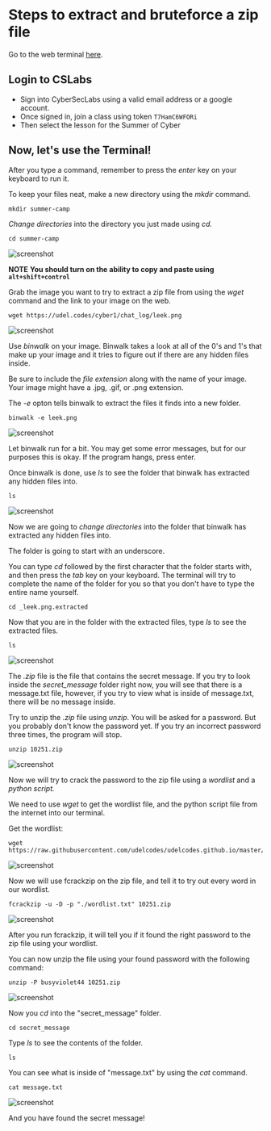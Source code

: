 # Steps to extract and bruteforce a zip file

Go to the web terminal [here](https://cslabs.app/).

## Login to CSLabs

 - Sign into CyberSecLabs using a valid email address or a google account.
 - Once signed in, join a class using token `T7HamC6WFORi`
 - Then select the lesson for the Summer of Cyber
 
## Now, let's use the Terminal!

After you type a command, remember to press the *enter* key on your keyboard to run it. 

To keep your files neat, make a new directory using the *mkdir* command. 
```
mkdir summer-camp
```

*Change directories* into the directory you just made using *cd.*
```
cd summer-camp
```

![screenshot](bruteforce-images/1.png)

__NOTE__ **You should turn on the ability to copy and paste using `alt+shift+control`**
 
Grab the image you want to try to extract a zip file from using the *wget* command and the link to your image on the web. 
```
wget https://udel.codes/cyber1/chat_log/leek.png
```
![screenshot](bruteforce-images/2.png)

Use *binwalk* on your image. Binwalk takes a look at all of the 0's and 1's that make up your image and it tries to figure out if there are any hidden files inside. 

Be sure to include the *file extension* along with the name of your image. Your image might have a .jpg, .gif, or .png extension. 

The *-e* opton tells binwalk to extract the files it finds into a new folder.
```
binwalk -e leek.png
```
![screenshot](bruteforce-images/3.png)

Let binwalk run for a bit. You may get some error messages, but for our purposes this is okay. If the program hangs, press enter. 

Once binwalk is done, use *ls* to see the folder that binwalk has extracted any hidden files into. 
```
ls 
```
![screenshot](bruteforce-images/5.png)

Now we are going to *change directories* into the folder that binwalk has extracted any hidden files into. 

The folder is going to start with an underscore.  

You can type *cd* followed by the first character that the folder starts with, and then press the *tab* key on your keyboard. The terminal will try to complete the name of the folder for you so that you don't have to type the entire name yourself.  
```
cd _leek.png.extracted
```

Now that you are in the folder with the extracted files, type *ls* to see the extracted files.
```
ls
```

![screenshot](bruteforce-images/5.png)

The *.zip* file is the file that contains the secret message. If you try to look inside the *secret_message* folder right now, you will see that there is a message.txt file, however, if you try to view what is inside of message.txt, there will be no message inside. 

Try to unzip the *.zip* file using *unzip*. You will be asked for a password. But you probably don't know the password yet. If you try an incorrect password three times, the program will stop. 
```
unzip 10251.zip 
```
![screenshot](bruteforce-images/6.png)

Now we will try to crack the password to the zip file using a *wordlist* and a *python script.* 

We need to use *wget* to get the wordlist file, and the python script file from the internet into our terminal. 

Get the wordlist:
```
wget https://raw.githubusercontent.com/udelcodes/udelcodes.github.io/master/cyber1/chat_log/wordlist.txt
```
![screenshot](bruteforce-images/7.png)

Now we will use fcrackzip on the zip file, and tell it to try out every word in our wordlist. 
```
fcrackzip -u -D -p "./wordlist.txt" 10251.zip
```
![screenshot](bruteforce-images/8.png)

After you run  fcrackzip, it will tell you if it found the right password to the zip file using your wordlist.

You can now unzip the file using your found password with the following command:
```
unzip -P busyviolet44 10251.zip
```
![screenshot](bruteforce-images/9.png)

Now you *cd* into the "secret_message" folder.
```
cd secret_message
```

Type *ls* to see the contents of the folder. 
```
ls
```

You can see what is inside of "message.txt" by using the *cat* command.
```
cat message.txt
```
![screenshot](bruteforce-images/10.png)

And you have found the secret message!
